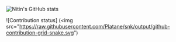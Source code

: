 ![Nitin's GitHub stats](https://github-readme-stats.vercel.app/api?username=nkthehustler&show_icons=true&theme=midnight-purple)

![Contribution status] (<img src="https://raw.githubusercontent.com/Platane/snk/output/github-contribution-grid-snake.svg")
